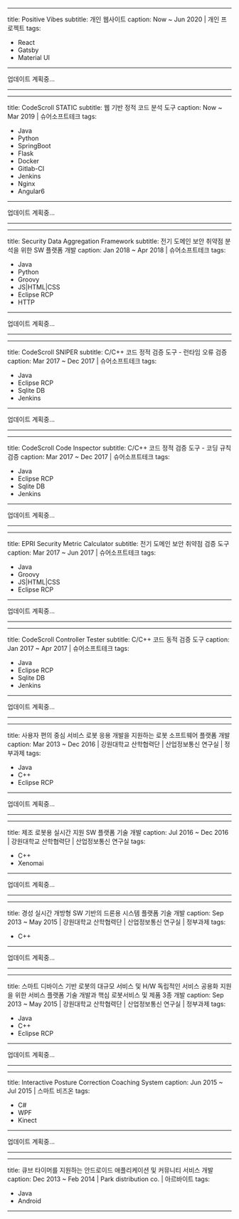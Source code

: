
---
title: Positive Vibes
subtitle: 개인 웹사이트
caption: Now ~ Jun 2020 | 개인 프로젝트
tags: 
  - React
  - Gatsby
  - Material UI
---
업데이트 계획중...


-----

    
---
title: CodeScroll STATIC
subtitle: 웹 기반 정적 코드 분석 도구
caption: Now ~ Mar 2019 | 슈어소프트테크
tags: 
  - Java
  - Python
  - SpringBoot
  - Flask
  - Docker
  - Gitlab-CI
  - Jenkins
  - Nginx
  - Angular6
---
업데이트 계획중...

-----

---
title: Security Data Aggregation Framework
subtitle: 전기 도메인 보안 취약점 분석을 위한 SW 플랫폼 개발
caption: Jan 2018 ~ Apr 2018 | 슈어소프트테크
tags: 
  - Java
  - Python
  - Groovy
  - JS|HTML|CSS
  - Eclipse RCP
  - HTTP
---
업데이트 계획중...

-----

---
title: CodeScroll SNIPER
subtitle: C/C++ 코드 정적 검증 도구 - 런타임 오류 검증
caption: Mar 2017 ~ Dec 2017 | 슈어소프트테크
tags: 
  - Java
  - Eclipse RCP
  - Sqlite DB
  - Jenkins
---
업데이트 계획중...

-----
    
---
title: CodeScroll Code Inspector
subtitle: C/C++ 코드 정적 검증 도구 - 코딩 규칙 검증
caption: Mar 2017 ~ Dec 2017 | 슈어소프트테크
tags:
  - Java
  - Eclipse RCP
  - Sqlite DB
  - Jenkins
---
업데이트 계획중...


-----
    
---
title: EPRI Security Metric Calculator
subtitle: 전기 도메인 보안 취약점 검증 도구
caption: Mar 2017 ~ Jun 2017 | 슈어소프트테크
tags:
  - Java
  - Groovy
  - JS|HTML|CSS
  - Eclipse RCP
---
업데이트 계획중...

-----
    
---
title: CodeScroll Controller Tester
subtitle: C/C++ 코드 동적 검증 도구
caption: Jan 2017 ~ Apr 2017 | 슈어소프트테크
tags: 
  - Java
  - Eclipse RCP
  - Sqlite DB
  - Jenkins
---
업데이트 계획중...

-----
    
---
title: 사용자 편의 중심 서비스 로봇 응용 개발을 지원하는 로봇 소프트웨어 플랫폼 개발
caption: Mar 2013 ~ Dec 2016 | 강원대학교 산학협력단 | 산업정보통신 연구실 | 정부과제
tags: 
  - Java
  - C++
  - Eclipse RCP
---
업데이트 계획중...

-----
    
---
title: 제조 로봇용 실시간 지원 SW 플랫폼 기술 개발
caption: Jul 2016 ~ Dec 2016 | 강원대학교 산학협력단 | 산업정보통신 연구실
tags: 
  - C++
  - Xenomai
---
업데이트 계획중...

-----
    
---
title: 경성 실시간 개방형 SW 기반의 드론용 시스템 플랫폼 기술 개발
caption: Sep 2013 ~ May 2015 | 강원대학교 산학협력단 | 산업정보통신 연구실 | 정부과제
tags: 
  - C++
---
업데이트 계획중...

-----
    
---
title: 스마트 디바이스 기반 로봇의 대규모 서비스 및 H/W 독립적인 서비스 공용화 지원을 위한 서비스 플랫폼 기술 개발과 핵심 로봇서비스 및 제품 3종 개발
caption: Sep 2013 ~ May 2015 | 강원대학교 산학협력단 | 산업정보통신 연구실 | 정부과제
tags: 
  - Java
  - C++
  - Eclipse RCP
---
업데이트 계획중...

-----
    
---
title: Interactive Posture Correction Coaching System
caption: Jun 2015 ~ Jul 2015 | 스마트 비즈온
tags:
  - C#
  - WPF
  - Kinect
---
업데이트 계획중...

-----
    
---
title: 큐브 타이머를 지원하는 안드로이드 애플리케이션 및 커뮤니티 서비스 개발
caption: Dec 2013 ~ Feb 2014 | Park distribution co. | 아르바이트
tags:
  - Java
  - Android
---